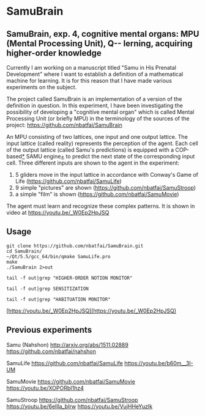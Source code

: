 # SamuBrain

## SamuBrain, exp. 4, cognitive mental organs: MPU (Mental Processing Unit), Q-- lerning, acquiring higher-order knowledge

Currently I am working on a manuscript titled "Samu in His Prenatal Development" where I want to establish a definition of a mathematical machine for learning. It is for this reason that I have made various experiments on the subject.

The project called SamuBrain is an implementation of a version of the definition in question. In this experiment, I have been investigating the possibility of developing a "cognitive mental organ" which is called Mental Processing Unit (or briefly MPU) in the terminology of the sources of the project: https://github.com/nbatfai/SamuBrain

An MPU consisting of two lattices, one input and one output lattice. The input lattice (called reality) represents the perception of the agent. Each cell of the output lattice (called Samu's predictions) is equipped with a COP-based[*] SAMU engine[+] to predict the next state of the corresponding input cell. Three different inputs are shown to the agent in the experiment:

1) 5 gliders move in the input lattice in accordance with Conway's Game of Life (https://github.com/nbatfai/SamuLife)
2) 9 simple "pictures" are shown (https://github.com/nbatfai/SamuStroop)
3) a simple "film" is shown (https://github.com/nbatfai/SamuMovie)

The agent must learn and recognize these complex patterns. It is shown in video at https://youtu.be/_W0Ep2HpJSQ

[*]: http://arxiv.org/abs/1108.2865
[+]: http://arxiv.org/abs/1511.02889

## Usage

```
git clone https://github.com/nbatfai/SamuBrain.git
cd SamuBrain/
~/Qt/5.5/gcc_64/bin/qmake SamuLife.pro
make
./SamuBrain 2>out
```

```
tail -f out|grep "HIGHER-ORDER NOTION MONITOR"
```

```
tail -f out|grep SENSITIZATION
```

```
tail -f out|grep "HABITUATION MONITOR" 
```

[https://youtu.be/_W0Ep2HpJSQ](https://youtu.be/_W0Ep2HpJSQ)

## Previous experiments

Samu (Nahshon)
http://arxiv.org/abs/1511.02889
https://github.com/nbatfai/nahshon

SamuLife
https://github.com/nbatfai/SamuLife
https://youtu.be/b60m__3I-UM

SamuMovie
https://github.com/nbatfai/SamuMovie
https://youtu.be/XOPORbI1hz4

SamuStroop
https://github.com/nbatfai/SamuStroop
https://youtu.be/6elIla_bIrw
https://youtu.be/VujHHeYuzIk